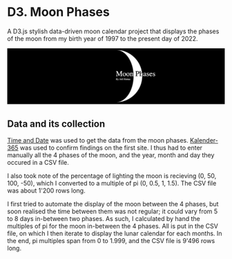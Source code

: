 # D3. Moon Phases

 A D3.js stylish data-driven moon calendar project that displays the phases of the moon from my birth year of 1997 to the present day of 2022.

 ![Moon Phases](Images/Screenshot_1.png)

## Data and its collection

[Time and Date](https://www.timeanddate.com/moon/phases/?year=20229) was used to get the data from the moon phases. [Kalender-365](https://kalender-365.de/calendrier-lunaire.php) was used to confirm findings on the first site. I thus had to enter manually all the 4 phases of the moon, and the year, month and day they occured in a CSV file.

I also took note of the percentage of lighting the moon is recieving (0, 50, 100, -50), which I converted to a multiple of pi (0, 0.5, 1, 1.5). The CSV file was about 1'200 rows long.

I first tried to automate the display of the moon between the 4 phases, but soon realised the time between them was not regular; it could vary from 5 to 8 days in-between two phases. As such, I calculated by hand the multiples of pi for the moon in-between the 4 phases. All is put in the CSV file, on which I then iterate to display the lunar calendar for each months. In the end, pi multiples span from 0 to 1.999, and the CSV file is 9'496 rows long.
